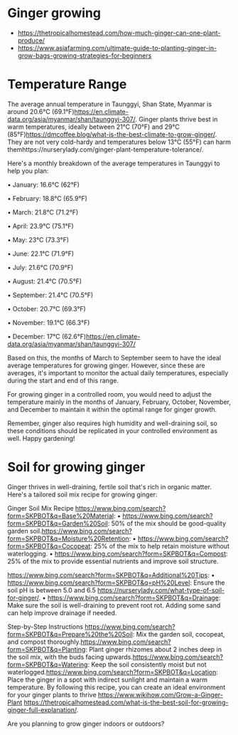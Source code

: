 # Ginger growing 

- https://thetropicalhomestead.com/how-much-ginger-can-one-plant-produce/
- https://www.asiafarming.com/ultimate-guide-to-planting-ginger-in-grow-bags-growing-strategies-for-beginners

# Temperature Range

The average annual temperature in Taunggyi, Shan State, Myanmar is around 20.6°C (69.1°F)https://en.climate-data.org/asia/myanmar/shan/taunggyi-307/. Ginger plants thrive best in warm temperatures, ideally between 21°C (70°F) and 29°C (85°F)https://dmcoffee.blog/what-is-the-best-climate-to-grow-ginger/. They are not very cold-hardy and temperatures below 13°C (55°F) can harm themhttps://nurserylady.com/ginger-plant-temperature-tolerance/.

Here's a monthly breakdown of the average temperatures in Taunggyi to help you plan:

•  January: 16.6°C (62°F)

•  February: 18.8°C (65.9°F)

•  March: 21.8°C (71.2°F)

•  April: 23.9°C (75.1°F)

•  May: 23°C (73.3°F)

•  June: 22.1°C (71.9°F)

•  July: 21.6°C (70.9°F)

•  August: 21.4°C (70.5°F)

•  September: 21.4°C (70.5°F)

•  October: 20.7°C (69.3°F)

•  November: 19.1°C (66.3°F)

•  December: 17°C (62.6°F)https://en.climate-data.org/asia/myanmar/shan/taunggyi-307/

Based on this, the months of March to September seem to have the ideal average temperatures for growing ginger. However, since these are averages, it's important to monitor the actual daily temperatures, especially during the start and end of this range.

For growing ginger in a controlled room, you would need to adjust the temperature mainly in the months of January, February, October, November, and December to maintain it within the optimal range for ginger growth.

Remember, ginger also requires high humidity and well-draining soil, so these conditions should be replicated in your controlled environment as well. Happy gardening!


# Soil for growing ginger 

Ginger thrives in well-draining, fertile soil that's rich in organic matter. Here's a tailored soil mix recipe for growing ginger:

Ginger Soil Mix Recipe
https://www.bing.com/search?form=SKPBOT&q=Base%20Material:
•  https://www.bing.com/search?form=SKPBOT&q=Garden%20Soil: 50% of the mix should be good-quality garden soil.https://www.bing.com/search?form=SKPBOT&q=Moisture%20Retention:
•  https://www.bing.com/search?form=SKPBOT&q=Cocopeat: 25% of the mix to help retain moisture without waterlogging.
•  https://www.bing.com/search?form=SKPBOT&q=Compost: 25% of the mix to provide essential nutrients and improve soil structure.

https://www.bing.com/search?form=SKPBOT&q=Additional%20Tips:
•  https://www.bing.com/search?form=SKPBOT&q=pH%20Level: Ensure the soil pH is between 5.0 and 6.5 https://nurserylady.com/what-type-of-soil-for-ginger/.
•  https://www.bing.com/search?form=SKPBOT&q=Drainage: Make sure the soil is well-draining to prevent root rot. Adding some sand can help improve drainage if needed.

Step-by-Step Instructions
https://www.bing.com/search?form=SKPBOT&q=Prepare%20the%20Soil: Mix the garden soil, cocopeat, and compost thoroughly.https://www.bing.com/search?form=SKPBOT&q=Planting: Plant ginger rhizomes about 2 inches deep in the soil mix, with the buds facing upwards.https://www.bing.com/search?form=SKPBOT&q=Watering: Keep the soil consistently moist but not waterlogged.https://www.bing.com/search?form=SKPBOT&q=Location: Place the ginger in a spot with indirect sunlight and maintain a warm temperature.
By following this recipe, you can create an ideal environment for your ginger plants to thrive https://www.wikihow.com/Grow-a-Ginger-Plant https://thetropicalhomestead.com/what-is-the-best-soil-for-growing-ginger-full-explanation/.

Are you planning to grow ginger indoors or outdoors?
